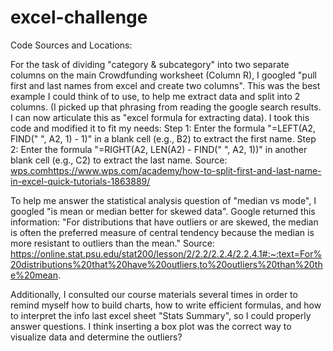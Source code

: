 # excel-challenge

Code Sources and Locations:

For the task of dividing "category & subcategory" into two separate columns on the main Crowdfunding worksheet (Column R), I googled "pull first and last names from excel and create two columns". This was the best example I could think of to use, to help me extract data and split into 2 columns. (I picked up that phrasing from reading the google search results. I can now articulate this as "excel formula for extracting data). I took this code and modified it to fit my needs:
Step 1: Enter the formula "=LEFT(A2, FIND(" ", A2, 1) - 1)" in a blank cell (e.g., B2) to extract the first name. Step 2: Enter the formula "=RIGHT(A2, LEN(A2) - FIND(" ", A2, 1))" in another blank cell (e.g., C2) to extract the last name.
Source: [wps.com](https://www.wps.com/academy/how-to-split-first-and-last-name-in-excel-quick-tutorials-1863889/)https://www.wps.com/academy/how-to-split-first-and-last-name-in-excel-quick-tutorials-1863889/

To help me answer the statistical analysis question of "median vs mode", I googled "is mean or median better for skewed data". Google returned this information:
"For distributions that have outliers or are skewed, the median is often the preferred measure of central tendency because the median is more resistant to outliers than the mean."
Source: https://online.stat.psu.edu/stat200/lesson/2/2.2/2.2.4/2.2.4.1#:~:text=For%20distributions%20that%20have%20outliers,to%20outliers%20than%20the%20mean.

Additionally, I consulted our course materials several times in order to remind myself how to build charts, how to write efficient formulas, and how to interpret the info last excel sheet "Stats Summary", so I could properly answer questions. I think inserting a box plot was the correct way to visualize data and determine the outliers?
